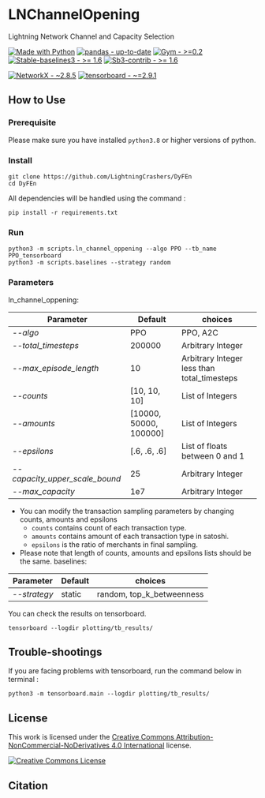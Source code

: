 # LNChannelOpening
Lightning Network Channel and Capacity Selection


<div>

[![Made with Python](https://img.shields.io/badge/Python->=3.8-red?logo=python&logoColor=white)](https://python.org "Go to Python homepage")
[![pandas - up-to-date](https://img.shields.io/static/v1?label=pandas&message=up-to-date&color=blueviolet)](https://pandas.pydata.org/)
[![Gym - >=0.2](https://img.shields.io/static/v1?label=Gym&message=>%3D0.2&color=black)](https://github.com/openai/gym)
[![Stable-baselines3 - >= 1.6](https://img.shields.io/static/v1?label=Stable-baselines3&message=>%3D+1.6&color=2ea44f)](https://stable-baselines3.readthedocs.io/en/master/)
[![Sb3-contrib - >= 1.6](https://img.shields.io/static/v1?label=Sb3-contrib&message=>%3D+1.6&color=green)](https://sb3-contrib.readthedocs.io/en/master/)

[![NetworkX - ~2.8.5](https://img.shields.io/static/v1?label=NetworkX&message=~2.8.5&color=brightgreen)](https://networkx.org/)
[![tensorboard - ~=2.9.1](https://img.shields.io/static/v1?label=tensorboard&message=~%3D2.9.1&color=orange)](https://www.tensorflow.org/tensorboard/get_started#:~:text=TensorBoard%20is%20a%20tool%20for,dimensional%20space%2C%20and%20much%20more.)


</div>



## How to Use

### Prerequisite


Please make sure you have installed `python3.8` or higher versions of python.


### Install


```
git clone https://github.com/LightningCrashers/DyFEn
cd DyFEn
```
All dependencies will be handled using the command :

```pip install -r requirements.txt```


### Run

```
python3 -m scripts.ln_channel_oppening --algo PPO --tb_name PPO_tensorboard
python3 -m scripts.baselines --strategy random 
```

### Parameters
ln_channel_oppening:

| Parameter              | Default | choices                                      |
|------------------------|--------|----------------------------------------------|
| _--algo_               | PPO    | PPO, A2C     |
| _--total_timesteps_    | 200000 | Arbitrary Integer                            |
| _--max_episode_length_ | 10    | Arbitrary Integer less than total_timesteps  |
| _--counts_             | [10, 10, 10] | List of Integers                             |
| _--amounts_            | [10000, 50000, 100000] | List of Integers |
| _--epsilons_           | [.6, .6, .6] | List of floats between 0 and 1               |
| _--capacity_upper_scale_bound_           | 25 | Arbitrary Integer               |
| _--max_capacity_           | 1e7 | Arbitrary Integer               |



- You can modify the transaction sampling parameters by changing counts, amounts and epsilons
  - `counts` contains count of each transaction type. 
  - `amounts` contains amount of each transaction type in satoshi.
  - `epsilons` is the ratio of merchants in final sampling.
- Please note that length of counts, amounts and epsilons lists should be the same.
baselines:

| Parameter              | Default | choices                                      |
|------------------------|--------|----------------------------------------------|
| _--strategy_            | static | random, top_k_betweenness     |





You can check the results on tensorboard.

```
tensorboard --logdir plotting/tb_results/
```

## Trouble-shootings

If you are facing problems with tensorboard, run the command below in terminal :

```
python3 -m tensorboard.main --logdir plotting/tb_results/
```

## License


This work is licensed under the [Creative Commons Attribution-NonCommercial-NoDerivatives 4.0 International](http://creativecommons.org/licenses/by-nc-nd/4.0/) license.

<a rel="license" href="http://creativecommons.org/licenses/by-nc-nd/4.0/"><img alt="Creative Commons License" style="border-width:0" src="https://i.creativecommons.org/l/by-nc-nd/4.0/88x31.png" /></a>


## Citation





